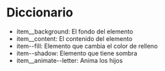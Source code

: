 # Diccionario

* item__background: El fondo del elemento
* item__content:    El contenido del elemento
* item--fill:       Elemento que cambia el color de relleno
* item--shadow:     Elemento que tiene sombra
* item__animate--letter: Anima los hijos 
